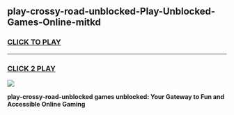 
## play-crossy-road-unblocked-Play-Unblocked-Games-Online-mitkd
<h3>
<a href="https://premium76.site?title=play-crossy-road-unblocked&ref=25A">CLICK TO PLAY</a></h3>
<hr>

<h3>
<a href="https://premium76.site?title=play-crossy-road-unblocked&ref=25A">CLICK 2 PLAY</a>
  
</h3>

<a href="https://premium76.site?title=play-crossy-road-unblocked&ref=25A"><img src="https://clearcache.store/games.png"></a>


**play-crossy-road-unblocked games unblocked: Your Gateway to Fun and Accessible Online Gaming**
